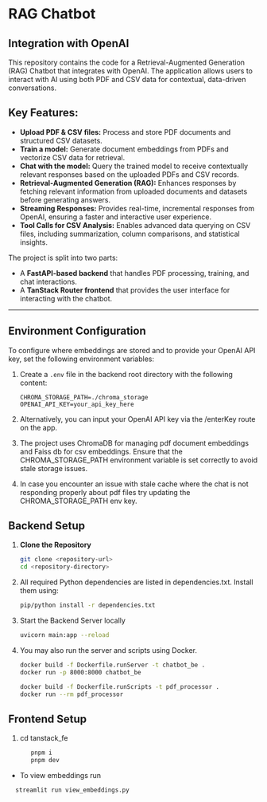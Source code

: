 # RAG Chatbot
## Integration with OpenAI

This repository contains the code for a Retrieval-Augmented Generation (RAG) Chatbot that integrates with OpenAI. The application allows users to interact with AI using both PDF and CSV data for contextual, data-driven conversations.

## Key Features:
- **Upload PDF & CSV files:** Process and store PDF documents and structured CSV datasets.
- **Train a model:** Generate document embeddings from PDFs and vectorize CSV data for retrieval.
- **Chat with the model:** Query the trained model to receive contextually relevant responses based on the uploaded PDFs and CSV records.
- **Retrieval-Augmented Generation (RAG):** Enhances responses by fetching relevant information from uploaded documents and datasets before generating answers.
- **Streaming Responses:** Provides real-time, incremental responses from OpenAI, ensuring a faster and interactive user experience.
- **Tool Calls for CSV Analysis:** Enables advanced data querying on CSV files, including summarization, column comparisons, and statistical insights.

The project is split into two parts:
- A **FastAPI-based backend** that handles PDF processing, training, and chat interactions.
- A **TanStack Router frontend** that provides the user interface for interacting with the chatbot.

---

## Environment Configuration

To configure where embeddings are stored and to provide your OpenAI API key, set the following environment variables:

1. Create a `.env` file in the backend root directory with the following content:
   ```env
   CHROMA_STORAGE_PATH=./chroma_storage
   OPENAI_API_KEY=your_api_key_here

2. Alternatively, you can input your OpenAI API key via the /enterKey route on the app.

3. The project uses ChromaDB for managing pdf document embeddings and Faiss db for csv embeddings. Ensure that the CHROMA_STORAGE_PATH environment variable is set correctly to avoid stale storage issues.
4. In case you encounter an issue with stale cache where the chat is not responding properly about pdf files try updating the CHROMA_STORAGE_PATH env key.

## Backend Setup

1. **Clone the Repository**
   ```bash
   git clone <repository-url>
   cd <repository-directory>

2. All required Python dependencies are listed in dependencies.txt. Install them using:
   ```bash
   pip/python install -r dependencies.txt

3. Start the Backend Server locally
     ```bash
     uvicorn main:app --reload

4. You may also run the server and scripts using Docker.
      ```bash
      docker build -f Dockerfile.runServer -t chatbot_be .
      docker run -p 8000:8000 chatbot_be
      
      docker build -f Dockerfile.runScripts -t pdf_processor .
      docker run --rm pdf_processor

## Frontend Setup

1. cd tanstack_fe
   ```bash
      pnpm i 
      pnpm dev


* To view embeddings run
 ```bash
   streamlit run view_embeddings.py
